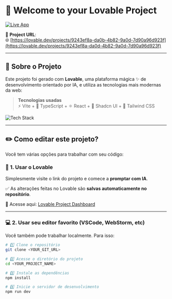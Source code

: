 # 🌟 Welcome to your **Lovable** Project

[![Live App](https://img.shields.io/badge/🚀%20Launch%20App-Visit-blue?style=for-the-badge)](https://lovable.dev/projects/9243ef8a-da0b-4b82-9a0d-7d90a96d923f)

🔗 **Project URL**:  
🌐 [https://lovable.dev/projects/9243ef8a-da0b-4b82-9a0d-7d90a96d923f](https://lovable.dev/projects/9243ef8a-da0d-4b82-9a0d-7d90a96d923f)

---

## 🧠 Sobre o Projeto

Este projeto foi gerado com **Lovable**, uma plataforma mágica ✨ de desenvolvimento orientado por IA, e utiliza as tecnologias mais modernas da web:

> **Tecnologias usadas**  
⚡ Vite + 🧠 TypeScript + ⚛️ React + 🧩 Shadcn UI + 🎨 Tailwind CSS

![Tech Stack](https://github.com/WemersonBastos-Dev/trilha-smart-journey/assets/stack-example.png)

---

## ✏️ Como editar este projeto?

Você tem várias opções para trabalhar com seu código:

### 🔹 **1. Usar o Lovable**

Simplesmente visite o link do projeto e comece a **promptar com IA**.

✅ As alterações feitas no Lovable são **salvas automaticamente no repositório**.

📍 Acesse aqui: [Lovable Project Dashboard](https://lovable.dev/projects/9243ef8a-da0d-4b82-9a0d-7d90a96d923f)

---

### 💻 **2. Usar seu editor favorito (VSCode, WebStorm, etc)**

Você também pode trabalhar localmente. Para isso:

```bash
# 1️⃣ Clone o repositório
git clone <YOUR_GIT_URL>

# 2️⃣ Acesse o diretório do projeto
cd <YOUR_PROJECT_NAME>

# 3️⃣ Instale as dependências
npm install

# 4️⃣ Inicie o servidor de desenvolvimento
npm run dev

